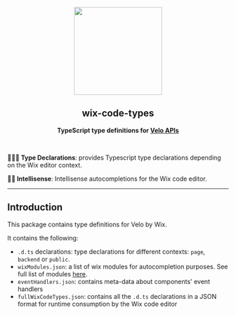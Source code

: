 <p align="center">
  <img width="200" src="https://static.wixstatic.com/media/85a3c2_d1356dc7622b48cab7017b24d9fa922c~mv2.png">
</p>
<h2 align="center"><strong>wix-code-types</strong></h2>
<p align="center">
  <b>TypeScript type definitions for <a href="https://www.wix.com/velo/reference/">Velo APIs</a></b>
</p>
<br>

**👩🏻‍💻 Type Declarations**: provides Typescript type declarations depending on the Wix editor context.

**🏃🏽 Intellisense**: Intellisense autocompletions for the Wix code editor.

<hr />

## Introduction
This package contains type definitions for Velo by Wix.

It contains the following:
* `.d.ts` declarations: type declarations for different contexts: `page`, `backend` or `public`.
* `wixModules.json`: a list of wix modules for autocompletion purposes. See full list of modules [here](https://www.wix.com/velo/reference/).
* `eventHandlers.json`: contains meta-data about components' event handlers
* `fullWixCodeTypes.json`: contains all the `.d.ts` declarations in a JSON format for runtime consumption by the Wix code editor
